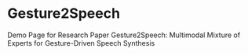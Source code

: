 # Gesture2Speech
Demo Page for Research Paper Gesture2Speech: Multimodal Mixture of Experts for Gesture-Driven Speech Synthesis
